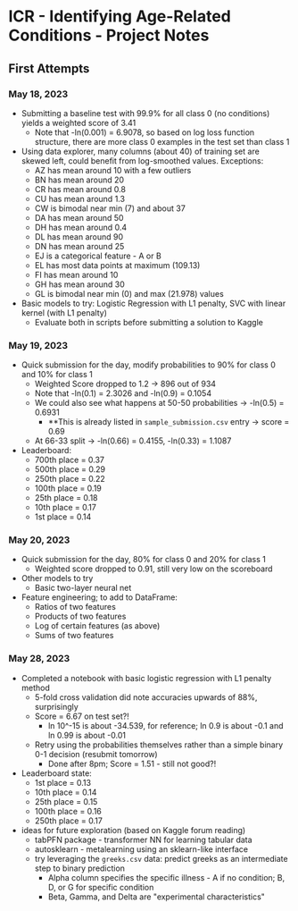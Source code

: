 # ICR - Identifying Age-Related Conditions - Project Notes

## First Attempts

### May 18, 2023

- Submitting a baseline test with 99.9% for all class 0 (no conditions) yields a weighted score of 3.41
  - Note that -ln(0.001) = 6.9078, so based on log loss function structure, there are more class 0 examples in the test set than class 1
- Using data explorer, many columns (about 40) of training set are skewed left, could benefit from log-smoothed values. Exceptions:
  - AZ has mean around 10 with a few outliers
  - BN has mean around 20
  - CR has mean around 0.8
  - CU has mean around 1.3
  - CW is bimodal near min (7) and about 37
  - DA has mean around 50
  - DH has mean around 0.4
  - DL has mean around 90
  - DN has mean around 25
  - EJ is a categorical feature - A or B
  - EL has most data points at maximum (109.13)
  - FI has mean around 10
  - GH has mean around 30
  - GL is bimodal near min (0) and max (21.978) values
- Basic models to try: Logistic Regression with L1 penalty, SVC with linear kernel (with L1 penalty)
  - Evaluate both in scripts before submitting a solution to Kaggle
  
### May 19, 2023
- Quick submission for the day, modify probabilities to 90% for class 0 and 10% for class 1
  - Weighted Score dropped to 1.2 -> 896 out of 934
  - Note that -ln(0.1) = 2.3026 and -ln(0.9) = 0.1054
  - We could also see what happens at 50-50 probabilities -> -ln(0.5) = 0.6931
    - **This is already listed in `sample_submission.csv` entry -> score = 0.69
  - At 66-33 split -> -ln(0.66) = 0.4155, -ln(0.33) = 1.1087
 - Leaderboard: 
   - 700th place = 0.37
   - 500th place = 0.29
   - 250th place = 0.22
   - 100th place = 0.19
   - 25th place = 0.18
   - 10th place = 0.17
   - 1st place = 0.14

### May 20, 2023
- Quick submission for the day, 80% for class 0 and 20% for class 1
  - Weighted score dropped to 0.91, still very low on the scoreboard
- Other models to try
  - Basic two-layer neural net
- Feature engineering; to add to DataFrame:
  - Ratios of two features
  - Products of two features
  - Log of certain features (as above)
  - Sums of two features

### May 28, 2023
- Completed a notebook with basic logistic regression with L1 penalty method
  - 5-fold cross validation did note accuracies upwards of 88%, surprisingly
  - Score = 6.67 on test set?!
    - ln 10^-15 is about -34.539, for reference; ln 0.9 is about -0.1 and ln 0.99 is about -0.01
  - Retry using the probabilities themselves rather than a simple binary 0-1 decision (resubmit tomorrow)
    - Done after 8pm; Score = 1.51 - still not good?!
- Leaderboard state:
  - 1st place = 0.13
  - 10th place = 0.14
  - 25th place = 0.15
  - 100th place = 0.16
  - 250th place = 0.17
- ideas for future exploration (based on Kaggle forum reading)
  - tabPFN package - transformer NN for learning tabular data
  - autosklearn - metalearning using an sklearn-like interface
  - try leveraging the `greeks.csv` data: predict greeks as an intermediate step to binary prediction
    - Alpha column specifies the specific illness - A if no condition; B, D, or G for specific condition
    - Beta, Gamma, and Delta are "experimental characteristics"
